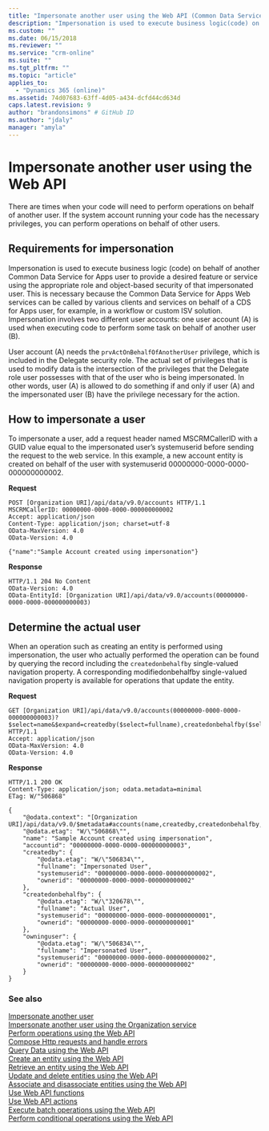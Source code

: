 ```yaml
---
title: "Impersonate another user using the Web API (Common Data Service for Apps)| Microsoft Docs"
description: "Impersonation is used to execute business logic(code) on behalf of another Common Data Service for Apps user to provide a desired feature or service using the appropriate role and object-based security of that impersonated user. Read how you can impersonate another user in Common Data Service for Apps using the Web API"
ms.custom: ""
ms.date: 06/15/2018
ms.reviewer: ""
ms.service: "crm-online"
ms.suite: ""
ms.tgt_pltfrm: ""
ms.topic: "article"
applies_to: 
  - "Dynamics 365 (online)"
ms.assetid: 74d07683-63ff-4d05-a434-dcfd44cd634d
caps.latest.revision: 9
author: "brandonsimons" # GitHub ID
ms.author: "jdaly"
manager: "amyla"
---
```


<!-- TOD0: The higher level topic [Impersonate another user](../impersonate-another-user.md) should include all generic concepts.
This topic should only cover the Web API specific details -->


# Impersonate another user using the Web API

There are times when your code will need to perform operations on behalf of another user. If the system account running your code has the necessary privileges, you can perform operations on behalf of other users.  
  
<a name="bkmk_Requirementsforimpersonation"></a>

## Requirements for impersonation

Impersonation is used to execute business logic (code) on behalf of another Common Data Service for Apps user to provide a desired feature or service using the appropriate role and object-based security of that impersonated user. This is necessary because the Common Data Service for Apps Web services can be called by various clients and services on behalf of a CDS for Apps user, for example, in a workflow or custom ISV solution. Impersonation involves two different user accounts: one user account (A) is used when executing code to perform some task on behalf of another user (B).  
  
User account (A) needs the `prvActOnBehalfOfAnotherUser` privilege, which is included in the Delegate security role. The actual set of privileges that is used to modify data is the intersection of the privileges that the Delegate role user possesses with that of the user who is being impersonated. In other words, user (A) is allowed to do something if and only if user (A) and the impersonated user (B) have the privilege necessary for the action.  
  
<a name="bkmk_Howtoimpersonateauser"></a>

## How to impersonate a user

To impersonate a user, add a request header named MSCRMCallerID with a GUID value equal to the impersonated user’s systemuserid before sending the request to the web service. In this example, a new account entity is created on behalf of the user with systemuserid 00000000-0000-0000-000000000002.  
  
 **Request**  
```http 
POST [Organization URI]/api/data/v9.0/accounts HTTP/1.1  
MSCRMCallerID: 00000000-0000-0000-000000000002  
Accept: application/json  
Content-Type: application/json; charset=utf-8  
OData-MaxVersion: 4.0  
OData-Version: 4.0  
  
{"name":"Sample Account created using impersonation"}  
```  
  
 **Response**  
```http 
HTTP/1.1 204 No Content  
OData-Version: 4.0  
OData-EntityId: [Organization URI]/api/data/v9.0/accounts(00000000-0000-0000-000000000003)  
```  
  
<a name="bkmk_Determinetheactualuser"></a>

## Determine the actual user

When an operation such as creating an entity is performed using impersonation, the user who actually performed the operation can be found by querying the record including the `createdonbehalfby` single-valued navigation property. A corresponding modifiedonbehalfby single-valued navigation property is available for operations that update the entity.  
  
 **Request**

```http 
GET [Organization URI]/api/data/v9.0/accounts(00000000-0000-0000-000000000003)?$select=name&$expand=createdby($select=fullname),createdonbehalfby($select=fullname),owninguser($select=fullname) HTTP/1.1   
Accept: application/json  
OData-MaxVersion: 4.0  
OData-Version: 4.0  
```  
  
 **Response**  
```http 
HTTP/1.1 200 OK  
Content-Type: application/json; odata.metadata=minimal  
ETag: W/"506868"  
  
{  
    "@odata.context": "[Organization URI]/api/data/v9.0/$metadata#accounts(name,createdby,createdonbehalfby,owninguser,createdby(fullname),createdonbehalfby(fullname),owninguser(fullname))/$entity",  
    "@odata.etag": "W/\"506868\"",  
    "name": "Sample Account created using impersonation",  
    "accountid": "00000000-0000-0000-000000000003",  
    "createdby": {  
        "@odata.etag": "W/\"506834\"",  
        "fullname": "Impersonated User",  
        "systemuserid": "00000000-0000-0000-000000000002",  
        "ownerid": "00000000-0000-0000-000000000002"  
    },  
    "createdonbehalfby": {  
        "@odata.etag": "W/\"320678\"",  
        "fullname": "Actual User",  
        "systemuserid": "00000000-0000-0000-000000000001",  
        "ownerid": "00000000-0000-0000-000000000001"  
    },  
    "owninguser": {  
        "@odata.etag": "W/\"506834\"",  
        "fullname": "Impersonated User",  
        "systemuserid": "00000000-0000-0000-000000000002",  
        "ownerid": "00000000-0000-0000-000000000002"  
    }  
}  
```  
  
### See also

[Impersonate another user](../impersonate-another-user.md)<br />
[Impersonate another user using the Organization service](../org-service/impersonate-another-user-org-service.md)<br />
[Perform operations using the Web API](perform-operations-web-api.md)<br />
[Compose Http requests and handle errors](compose-http-requests-handle-errors.md)<br />
[Query Data using the Web API](query-data-web-api.md)<br />
[Create an entity using the Web API](create-entity-web-api.md)<br />
[Retrieve an entity using the Web API](retrieve-entity-using-web-api.md)<br />
[Update and delete entities using the Web API](update-delete-entities-using-web-api.md)<br />
[Associate and disassociate entities using the Web API](associate-disassociate-entities-using-web-api.md)<br />
[Use Web API functions](use-web-api-functions.md)<br />
[Use Web API actions](use-web-api-actions.md)<br />
[Execute batch operations using the Web API](execute-batch-operations-using-web-api.md)<br />
[Perform conditional operations using the Web API](perform-conditional-operations-using-web-api.md)
